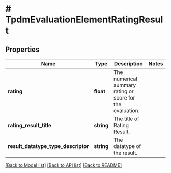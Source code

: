 # # TpdmEvaluationElementRatingResult

## Properties

Name | Type | Description | Notes
------------ | ------------- | ------------- | -------------
**rating** | **float** | The numerical summary rating or score for the evaluation. |
**rating_result_title** | **string** | The title of Rating Result. |
**result_datatype_type_descriptor** | **string** | The datatype of the result. |

[[Back to Model list]](../../README.md#models) [[Back to API list]](../../README.md#endpoints) [[Back to README]](../../README.md)
